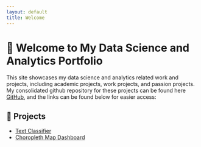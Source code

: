 ```yaml
---
layout: default
title: Welcome
---
```


# 👋 Welcome to My Data Science and Analytics Portfolio

This site showcases my data science and analytics related work and projects, including academic projects, work projects, and passion projects. My consolidated github repository for these projects can be found here [GitHub](https://github.com/samuelco1997/Portfolio), and the links can be found below for easier access:

## 🔬 Projects
- [Text Classifier](#)
- [Choropleth Map Dashboard](#)
